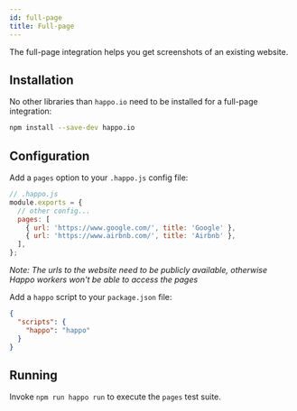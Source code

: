 ```yaml
---
id: full-page
title: Full-page
---
```


The full-page integration helps you get screenshots of an existing website.

## Installation

No other libraries than `happo.io` need to be installed for a full-page integration:

```sh
npm install --save-dev happo.io
```

## Configuration

Add a `pages` option to your `.happo.js` config file:

```js
// .happo.js
module.exports = {
  // other config...
  pages: [
    { url: 'https://www.google.com/', title: 'Google' },
    { url: 'https://www.airbnb.com/', title: 'Airbnb' },
  ],
};
```

_Note: The urls to the website need to be publicly available, otherwise Happo
workers won't be able to access the pages_

Add a `happo` script to your `package.json` file:

```json
{
  "scripts": {
    "happo": "happo"
  }
}
```

## Running

Invoke `npm run happo run` to execute the `pages` test suite.
